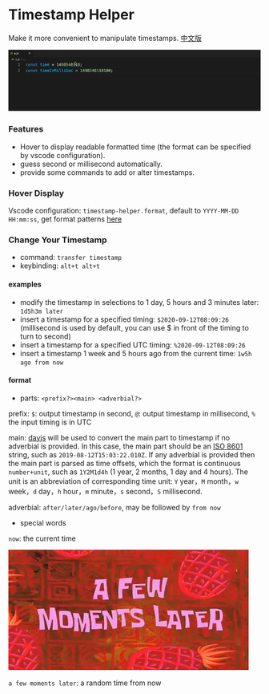 # Timestamp Helper

Make it more convenient to manipulate timestamps. [中文版](./README_CN.md)

![example.gif](./example.gif)

### Features

- Hover to display readable formatted time (the format can be specified by vscode configuration).
- guess second or millisecond automatically.
- provide some commands to add or alter timestamps.

### Hover Display

Vscode configuration: `timestamp-helper.format`, default to `YYYY-MM-DD HH:mm:ss`, get format patterns [here](https://dayjs.gitee.io/docs/en/display/format)

### Change Your Timestamp

* command: `transfer timestamp`
* keybinding: `alt+t alt+t`

#### examples

* modify the timestamp in selections to 1 day, 5 hours and 3 minutes later: `1d5h3m later`
* insert a timestamp for a specified timing: `$2020-09-12T08:09:26` (millisecond is used by default, you can use $ in front of the timing to turn to second)
* insert a timestamp for a specified UTC timing: `%2020-09-12T08:09:26`
* insert a timestamp 1 week and 5 hours ago from the current time: `1w5h ago from now`

#### format

* parts: `<prefix?><main> <adverbial?>`

prefix: `$`: output timestamp in second, `@`: output timestamp in millisecond, `%` the input timing is in UTC

main: [dayjs](https://dayjs.gitee.io/docs/en/parse/string) will be used to convert the main part to timestamp if no adverbial is provided. In this case, the main part should be an [ISO 8601](https://en.wikipedia.org/wiki/ISO_8601) string, such as `2019-08-12T15:03:22.010Z`. If any adverbial is provided then the main part is parsed as time offsets, which the format is continuous `number+unit`, such as `1Y2M1d4h` (1 year, 2 months, 1 day and 4 hours). The unit is an abbreviation of corresponding time unit: `Y` year，`M` month，`w` week，`d` day，`h` hour，`m` minute，`s` second，`S` millisecond.

adverbial: `after/later/ago/before`, may be followed by `from now`

* special words

`now`: the current time

![pic.jpg](./pic.jpg)

`a few moments later`: a random time from now


